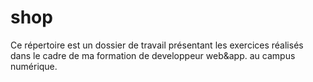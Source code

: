 # shop

Ce répertoire est un dossier de travail présentant les exercices réalisés dans le cadre de ma formation de developpeur web&app. au campus numérique.

